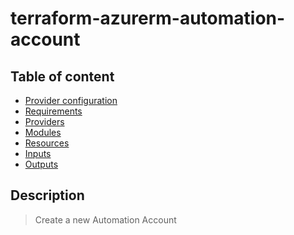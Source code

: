 # terraform-azurerm-automation-account

## Table of content
<!-- START doctoc generated TOC please keep comment here to allow auto update -->
<!-- DON'T EDIT THIS SECTION, INSTEAD RE-RUN doctoc TO UPDATE -->

- [Provider configuration](#provider-configuration)
- [Requirements](#requirements)
- [Providers](#providers)
- [Modules](#modules)
- [Resources](#resources)
- [Inputs](#inputs)
- [Outputs](#outputs)

<!-- END doctoc generated TOC please keep comment here to allow auto update -->

## Description

> Create a new Automation Account

<!-- BEGINNING OF PRE-COMMIT-TERRAFORM DOCS HOOK -->

<!-- END OF PRE-COMMIT-TERRAFORM DOCS HOOK -->
